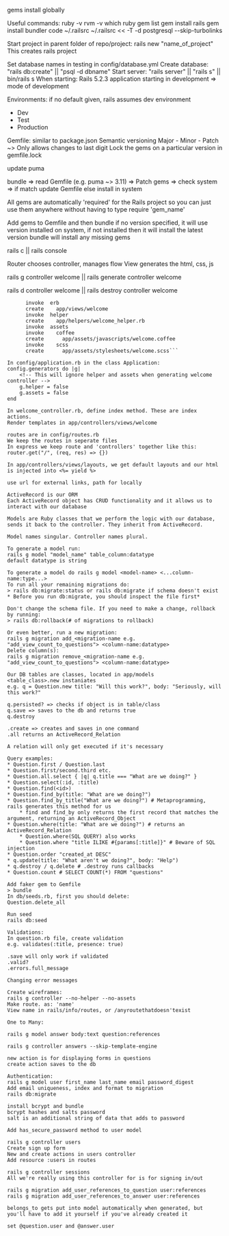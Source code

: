 gems install globally

Useful commands:
ruby -v
rvm -v
which ruby
gem list
gem install rails
gem install bundler
code ~/.railsrc 
~/.railsrc << -T -d postgresql --skip-turbolinks

Start project in parent folder of repo/project:
rails new "name_of_project"
This creates rails project

Set database names in testing in config/database.yml
Create database: "rails db:create" || "psql -d dbname"
Start server: "rails server" || "rails s"  || bin/rails s
When starting: Rails 5.2.3 application starting in development => mode of development

Environments: if no default given, rails assumes dev environment
* Dev
* Test
* Production

Gemfile: similar to package.json
Semantic versioning
Major - Minor - Patch
~> Only allows changes to last digit
Lock the gems on a particular version in gemfile.lock

update puma 

bundle => read Gemfile (e.g. puma ~> 3.11) => Patch gems => 
check system => if match update Gemfile else install in system

All gems are automatically 'required' for the Rails project so you can just use them anywhere without having to type require 'gem_name'

Add gems to Gemfile and then bundle
if no version specified, it will use version installed on system, if not installed then it will install the latest version
bundle will install any missing gems

rails c || rails console 

Router chooses controller, manages flow
View generates the html, css, js

rails g controller welcome || rails generate controller welcome
<!-- rails g scaffold "model" attr:data_type -->
rails d controller welcome || rails destroy controller welcome

```create  app/controllers/welcome_controller.rb
      invoke  erb
      create    app/views/welcome
      invoke  helper
      create    app/helpers/welcome_helper.rb
      invoke  assets
      invoke    coffee
      create      app/assets/javascripts/welcome.coffee
      invoke    scss
      create      app/assets/stylesheets/welcome.scss```

In config/application.rb in the class Application:
config.generators do |g|
    <!-- This will ignore helper and assets when generating welcome controller -->
    g.helper = false
    g.assets = false
end

In welcome_controller.rb, define index method. These are index actions.
Render templates in app/controllers/views/welcome

routes are in config/routes.rb
We keep the routes in seperate files
In express we keep route and 'controllers' together like this:
router.get("/", (req, res) => {})

In app/controllers/views/layouts, we get default layouts and our html is injected into <%= yield %>

use url for external links, path for locally

ActiveRecord is our ORM
Each ActiveRecord object has CRUD functionality and it allows us to interact with our database

Models are Ruby classes that we perform the logic with our database, sends it back to the controller. They inherit from ActiveRecord.

Model names singular. Controller names plural.

To generate a model run:
rails g model "model_name" table_column:datatype 
default datatype is string

To generate a model do rails g model <model-name> <...column-name:type...>
To run all your remaining migrations do: 
> rails db:migrate:status or rails db:migrate if schema doesn't exist
* Before you run db:migrate, you should inspect the file first*

Don't change the schema file. If you need to make a change, rollback by running:
> rails db:rollback(# of migrations to rollback)

Or even better, run a new migration:
rails g migration add_<migration-name e.g. "add_view_count_to_questions"> <column-name:datatype>
Delete column(s):
rails g migration remove_<migration-name e.g. "add_view_count_to_questions"> <column-name:datatype>

Our DB tables are classes, located in app/models
<table_class>.new instaniates
e.g. q = Question.new title: "Will this work?", body: "Seriously, will this work?"

q.persisted? => checks if object is in table/class
q.save => saves to the db and returns true
q.destroy

.create => creates and saves in one command
.all returns an ActiveRecord_Relation

A relation will only get executed if it's necessary

Query examples:
* Question.first / Question.last
* Question.first/second.third etc.
* Question.all.select { |q| q.title === "What are we doing?" }
* Question.select(:id, :title)
* Question.find(<id>)
* Question.find_by(title: "What are we doing?")
* Question.find_by_title("What are we doing?") # Metaprogramming, rails generates this method for us
    * find and find_by only returns the first record that matches the argument, returning an ActiveRecord_Object
* Question.where(title: "What are we doing?") # returns an ActiveRecord_Relation
    * Question.where(SQL QUERY) also works
    * Question.where "title ILIKE #{params[:title]}" # Beware of SQL injection
* Question.order "created_at DESC"
* q.update(title: "What aren't we doing?", body: "Help")
* q.destroy / q.delete # .destroy runs callbacks
* Question.count # SELECT COUNT(*) FROM "questions"

Add faker gem to Gemfile
> bundle
In db/seeds.rb, first you should delete:
Question.delete_all

Run seed
rails db:seed

Validations:
In question.rb file, create validation
e.g. validates(:title, presence: true)

.save will only work if validated
.valid?
.errors.full_message

Changing error messages

Create wireframes:
rails g controller --no-helper --no-assets
Make route. as: 'name'
View name in rails/info/routes, or /anyroutethatdoesn'texist

One to Many: 

rails g model answer body:text question:references 

rails g controller answers --skip-template-engine

new action is for displaying forms in questions
create action saves to the db

Authentication:
rails g model user first_name last_name email password_digest
Add email uniqueness, index and format to migration
rails db:migrate

install bcrypt and bundle
bcrypt hashes and salts password
salt is an additional string of data that adds to password

Add has_secure_password method to user model

rails g controller users
Create sign up form
New and create actions in users controller
Add resource :users in routes

rails g controller sessions
All we're really using this controller for is for signing in/out

rails g migration add_user_references_to_question user:references
rails g migration add_user_references_to_answer user:references

belongs_to gets put into model automatically when generated, but you'll have to add it yourself if you've already created it 

set @question.user and @answer.user